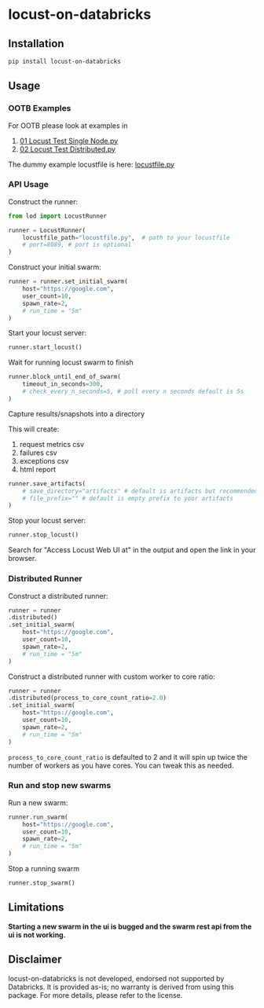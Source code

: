 # locust-on-databricks

## Installation

```bash
pip install locust-on-databricks
```

## Usage

### OOTB Examples

For OOTB please look at examples in

1. [01 Locust Test Single Node.py](notebooks/01%20Locust%20Test%20Single%20Node.py)
2. [02 Locust Test Distributed.py](notebooks/02%20Locust%20Test%20Distributed.py)

The dummy example locustfile is here: [locustfile.py](notebooks/locustfile.py)

### API Usage

Construct the runner:

```python
from lod import LocustRunner

runner = LocustRunner(
    locustfile_path="locustfile.py",  # path to your locustfile
    # port=8089, # port is optional
)
```

Construct your initial swarm:

```python
runner = runner.set_initial_swarm(
    host="https://google.com",
    user_count=10,
    spawn_rate=2,
    # run_time = "5m"
)
```

Start your locust server:

```python
runner.start_locust()
```

Wait for running locust swarm to finish

```python
runner.block_until_end_of_swarm(
    timeout_in_seconds=300,
    # check_every_n_seconds=5, # poll every n seconds default is 5s
)
```

Capture results/snapshots into a directory

This will create:

1. request metrics csv
2. failures csv
3. exceptions csv
4. html report

```python
runner.save_artifacts(
    # save_directory="artifacts" # default is artifacts but recommended you save to volumes
    # file_prefix="" # default is empty prefix to your artifacts
)
```

Stop your locust server:

```python
runner.stop_locust()
```

Search for "Access Locust Web UI at" in the output and open the link in your browser.

### Distributed Runner

Construct a distributed runner:

```python
runner = runner
.distributed()
.set_initial_swarm(
    host="https://google.com",
    user_count=10,
    spawn_rate=2,
    # run_time = "5m"
)
```

Construct a distributed runner with custom worker to core ratio:

```python
runner = runner
.distributed(process_to_core_count_ratio=2.0)
.set_initial_swarm(
    host="https://google.com",
    user_count=10,
    spawn_rate=2,
    # run_time = "5m"
)
```

`process_to_core_count_ratio` is defaulted to 2 and it will spin up twice the number of workers as you have cores.
You can tweak this as needed.

### Run and stop new swarms

Run a new swarm:

```python
runner.run_swarm(
    host="https://google.com",
    user_count=10,
    spawn_rate=2,
    # run_time = "5m"
)
```

Stop a running swarm

```python
runner.stop_swarm()
```

## Limitations

**Starting a new swarm in the ui is bugged and the swarm rest api from the ui is not working.**

## Disclaimer

locust-on-databricks is not developed, endorsed not supported by Databricks. It is provided as-is; no warranty is
derived from using this package. For more details, please refer to the license.

